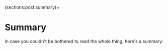 (sections:post:summary)=
# Summary

In case you couldn't be bothered to read the whole thing, here's a summary:

